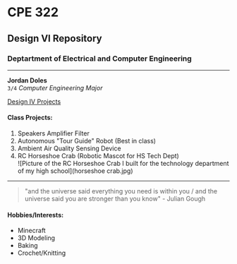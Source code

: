 # CPE 322 
## Design VI Repository
### Deptartment of Electrical and Computer Engineering
---
**Jordan Doles**  
`3/4` *Computer Engineering Major*

[Design IV Projects](https://www.example.com)  
  
#### Class Projects:  
1. Speakers Amplifier Filter 
2. Autonomous "Tour Guide" Robot (Best in class)
3. Ambient Air Quality Sensing Device
4. RC Horseshoe Crab (Robotic Mascot for HS Tech Dept)  
![Picture of the RC Horseshoe Crab I built for the technology department of my high school](horseshoe crab.jpg)
---
> "and the universe said everything you need is within you / and the universe said you are stronger than you know" - Julian Gough  
  
#### Hobbies/Interests:
- Minecraft
- 3D Modeling
- Baking
- Crochet/Knitting
